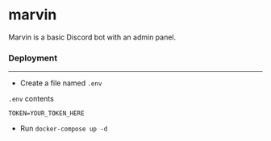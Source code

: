 # marvin
Marvin is a basic Discord bot with an admin panel.

### Deployment
---
- Create a file named `.env`

`.env` contents
```.env
TOKEN=YOUR_TOKEN_HERE
```
- Run `docker-compose up -d`
